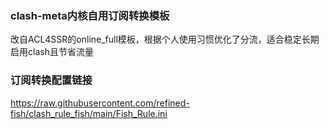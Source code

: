 ### clash-meta内核自用订阅转换模板
改自ACL4SSR的online_full模板，根据个人使用习惯优化了分流，适合稳定长期启用clash且节省流量

### 订阅转换配置链接
https://raw.githubusercontent.com/refined-fish/clash_rule_fish/main/Fish_Rule.ini
